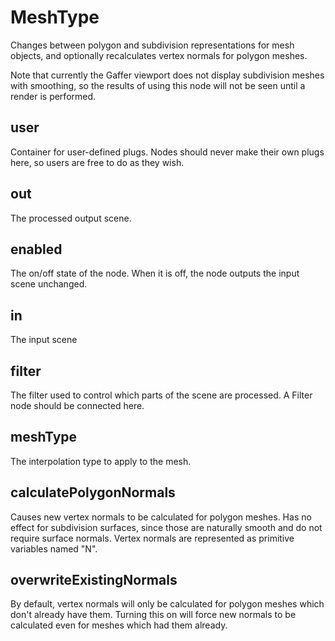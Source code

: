 # MeshType

Changes between polygon and subdivision representations
for mesh objects, and optionally recalculates vertex
normals for polygon meshes.

Note that currently the Gaffer viewport does not display
subdivision meshes with smoothing, so the results of using
this node will not be seen until a render is performed.

## user 

 Container for user-defined plugs. Nodes
should never make their own plugs here,
so users are free to do as they wish. 

## out 

 The processed output scene. 

## enabled 

 The on/off state of the node. When it is off, the node outputs the input scene unchanged. 

## in 

 The input scene 

## filter 

 The filter used to control which parts of the scene are
processed. A Filter node should be connected here. 

## meshType 

 The interpolation type to apply to the mesh. 

## calculatePolygonNormals 

 Causes new vertex normals to be calculated for
polygon meshes. Has no effect for subdivision
surfaces, since those are naturally smooth and do
not require surface normals. Vertex normals are
represented as primitive variables named "N". 

## overwriteExistingNormals 

 By default, vertex normals will only be calculated for
polygon meshes which don't already have them. Turning
this on will force new normals to be calculated even for
meshes which had them already. 

